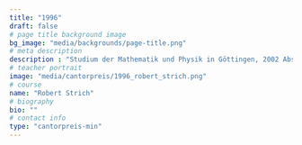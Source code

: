 ```yaml
---
title: "1996"
draft: false
# page title background image
bg_image: "media/backgrounds/page-title.png"
# meta description
description : "Studium der Mathematik und Physik in Göttingen, 2002 Abschluss Diplom-Physiker, bis 2007 Promotion in Mathematik an der University of Florida, 2008 bis 2009 Referendariat in Würzburg, 2009 2. Staatexamen, seit 2009 Lehrer in Würzburg"
# teacher portrait
image: "media/cantorpreis/1996_robert_strich.png"
# course
name: "Robert Strich"
# biography
bio: ""
# contact info
type: "cantorpreis-min"
---
```

